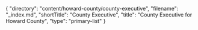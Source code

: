 {
  "directory": "content/howard-county/county-executive",
  "filename": "_index.md",
  "shortTitle": "County Executive",
  "title": "County Executive for Howard County",
  "type": "primary-list"
}
